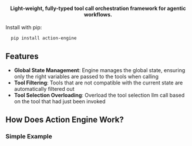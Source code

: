 <div align= "center">
    <h4>Light-weight, fully-typed tool call orchestration framework for agentic workflows.</h4>
</div>

Install with pip:
```shell
  pip install action-engine
```

## Features
- **Global State Management**: Engine manages the global state, ensuring only the right variables are passed to the tools when calling
- **Tool Filtering**: Tools that are not compatible with the current state are automatically filtered out
- **Tool Selection Overloading**: Overload the tool selection llm call based on the tool that had just been invoked

## How Does Action Engine Work?


### Simple Example
```python

```
